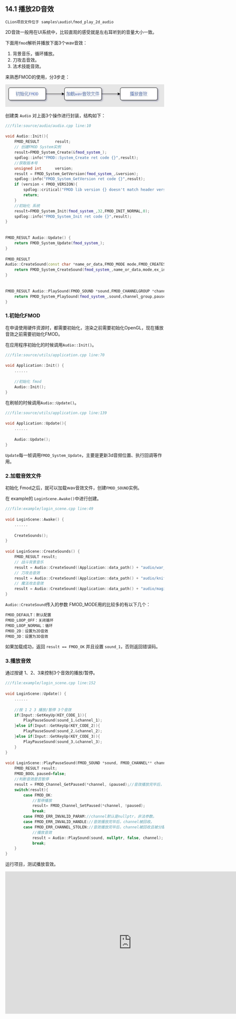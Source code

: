 ## 14.1 播放2D音效

    CLion项目文件位于 samples\audio\fmod_play_2d_audio

2D音效一般用在UI系统中，比较直观的感受就是左右耳听到的音量大小一致。

下面用`fmod`解析并播放下面3个wav音效：

1. 背景音乐，循环播放。
2. 刀攻击音效。
3. 法术技能音效。

来熟悉FMOD的使用，分3步走：

![](../../imgs/play_sound/fmod_play_2d_sound/fmod_flow.jpg)

创建类 `Audio` 对上面3个操作进行封装，结构如下：

```c++
///file:source/audio/audio.cpp line:10

void Audio::Init(){
    FMOD_RESULT       result;
    // 创建FMOD System实例
    result=FMOD_System_Create(&fmod_system_);
    spdlog::info("FMOD::System_Create ret code {}",result);
    //获取版本号
    unsigned int      version;
    result = FMOD_System_GetVersion(fmod_system_,&version);
    spdlog::info("FMOD_System_GetVersion ret code {}",result);
    if (version < FMOD_VERSION){
        spdlog::critical("FMOD lib version {} doesn't match header version {}", version, FMOD_VERSION);
        return;
    }
    //初始化 系统
    result=FMOD_System_Init(fmod_system_,32,FMOD_INIT_NORMAL,0);
    spdlog::info("FMOD_System_Init ret code {}",result);
}


FMOD_RESULT Audio::Update() {
    return FMOD_System_Update(fmod_system_);
}

FMOD_RESULT
Audio::CreateSound(const char *name_or_data,FMOD_MODE mode,FMOD_CREATESOUNDEXINFO *ex_info,FMOD_SOUND **sound) {
    return FMOD_System_CreateSound(fmod_system_,name_or_data,mode,ex_info,sound);
}


FMOD_RESULT Audio::PlaySound(FMOD_SOUND *sound,FMOD_CHANNELGROUP *channel_group,bool paused,FMOD_CHANNEL **channel) {
    return FMOD_System_PlaySound(fmod_system_,sound,channel_group,paused,channel);
}
```

### 1.初始化FMOD

在申请使用硬件资源时，都需要初始化，渲染之前需要初始化OpenGL，现在播放音效之前需要初始化FMOD。

在应用程序初始化的时候调用`Audio::Init()`。

```c++
///file:source/utils/application.cpp line:70

void Application::Init() {
    ......

    //初始化 fmod
    Audio::Init();
}
```

在刷帧的时候调用`Audio::Update()`。

```c++
///file:source/utils/application.cpp line:139

void Application::Update(){
    ......

    Audio::Update();
}
```

`Update`每一帧调用`FMOD_System_Update`，主要是更新3d音频位置、执行回调等作用。

### 2.加载音效文件

初始化 Fmod之后，就可以加载wav音效文件，创建`FMOD_SOUND`实例。

在 example的 `LoginScene.Awake()`中进行创建。

```c++
///file:example/login_scene.cpp line:49

void LoginScene::Awake() {
    ......

    CreateSounds();
}

void LoginScene::CreateSounds() {
    FMOD_RESULT result;
    // 战斗背景音乐
    result = Audio::CreateSound((Application::data_path() + "audio/war_bgm.wav").c_str(), FMOD_2D | FMOD_LOOP_NORMAL,nullptr, &sound_1);
    // 刀攻击音效
    result = Audio::CreateSound((Application::data_path() + "audio/knife_attack.wav").c_str(), FMOD_2D, nullptr, &sound_2);
    // 魔法攻击音效
    result = Audio::CreateSound((Application::data_path() + "audio/magic_attack.wav").c_str(), FMOD_2D, nullptr, &sound_3);
}
```

`Audio::CreateSound`传入的参数 FMOD_MODE用的比较多的有以下几个：

    FMOD_DEFAULT：默认配置
    FMOD_LOOP_OFF：关闭循环
    FMOD_LOOP_NORMAL：循环
    FMOD_2D：设置为2D音效
    FMOD_3D：设置为3D音效

如果加载成功，返回 `result == FMOD_OK` 并且设置 `sound_1`，否则返回错误码。

### 3.播放音效

通过按键 1、2、3来控制3个音效的播放/暂停。

```c++
///file:example/login_scene.cpp line:152

void LoginScene::Update() {
    ......

    //按 1 2 3 播放/暂停 3个音效
    if(Input::GetKeyUp(KEY_CODE_1)){
        PlayPauseSound(sound_1,&channel_1);
    }else if(Input::GetKeyUp(KEY_CODE_2)){
        PlayPauseSound(sound_2,&channel_2);
    }else if(Input::GetKeyUp(KEY_CODE_3)){
        PlayPauseSound(sound_3,&channel_3);
    }
}

void LoginScene::PlayPauseSound(FMOD_SOUND *sound, FMOD_CHANNEL** channel) {
    FMOD_RESULT result;
    FMOD_BOOL paused=false;
    //判断音效是否暂停
    result = FMOD_Channel_GetPaused(*channel, &paused);//音效播放完毕后，channel被回收，返回 FMOD_ERR_INVALID_HANDLE
    switch(result){
        case FMOD_OK:
            //暂停播放
            result= FMOD_Channel_SetPaused(*channel, !paused);
            break;
        case FMOD_ERR_INVALID_PARAM://channel默认是nullptr，非法参数。
        case FMOD_ERR_INVALID_HANDLE://音效播放完毕后，channel被回收。
        case FMOD_ERR_CHANNEL_STOLEN://音效播放完毕后，channel被回收且被分配给其他Sound。
            //播放音效
            result = Audio::PlaySound(sound, nullptr, false, channel);
            break;
    }
}
```


运行项目，测试播放音效。

<iframe 
    width="800" 
    height="450" 
    src="https://player.bilibili.com/player.html?aid=207205947&bvid=BV1Mh411B7rM&cid=385784594&page=1" 
    frameborder="0"  
    allowfullscreen> 
</iframe>